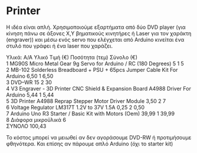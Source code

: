 # Printer
Η ιδέα είναι απλή. Χρησιμοποιούμε εξαρτήματα από δύο DVD player (για κίνηση πάνω σε άξονες Χ,Υ βηματικούς κινητήρες ή Laser για τον χαράκτη (engraver)) και μέσω ενός servo που ελέγχεται από Arduino κινείται ένα στυλό που γράφει ή ένα laser που χαράζει.

Υλικά:
Α/Α	Υλικό                                                                       Τιμή (€)	Ποσότητα (τεμ)	Σύνολο (€)<br>
1	MG90S Micro Metal Gear 9g Servo for Arduino / RC (180 Degrees)	                5	        1	              5<br>
2	MB-102 Solderless Breadboard + PSU + 65pcs Jumper Cable Kit For Arduino	        6,50	    1	              6,50<br>
3	DVD–WR	                                                                        15	      2	              30<br>
4	V3 Engraver - 3D Printer CNC Shield & Expansion Board A4988 Driver For Arduino	5,44	    1	              5,44<br>
5	3D Printer A4988 Reprap Stepper Motor Driver Module	                            3,50	    2	              7<br>
6	Voltage Regulator LM317T 1.2V to 37V 1.5A	                                      0,25	    2	              0,50<br>
7	Arduino Uno R3 Starter / Basic Kit with Motors (Oem)	                          39,99	    1	              39,99<br>
8	Διάφορα μικροϋλικά			                                                                                  6<br>
ΣΥΝΟΛΟ	                                                                                                    100,43


Το κόστος μπορεί να μειωθεί αν δεν αγοράσουμε DVD-RW ή προτιμήσουμε φθηνότερα. Και επίσης αν πάρουμε απλό Arduino (όχι το starter kit)
